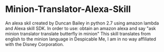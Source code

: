 # Minion-Translator-Alexa-Skill
An alexa skil created by Duncan Bailey in python 2.7 using amazon lambda and Alexa skill SDK.
In order to use: obtain an amazon alexa and say "ask minion translator translate butterfly in minion"
This skill translates from english to the minion language in Despicable Me, I am in no way affiliated with the Disney Corporation.
